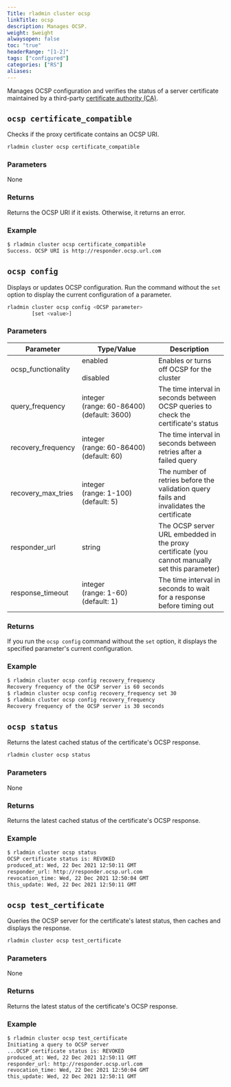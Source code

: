 ```yaml
---
Title: rladmin cluster ocsp
linkTitle: ocsp
description: Manages OCSP.
weight: $weight
alwaysopen: false
toc: "true"
headerRange: "[1-2]"
tags: ["configured"]
categories: ["RS"]
aliases: 
---
```


Manages OCSP configuration and verifies the status of a server certificate maintained by a third-party [certificate authority (CA)](https://en.wikipedia.org/wiki/Certificate_authority).

## `ocsp certificate_compatible`

Checks if the proxy certificate contains an OCSP URI.

```sh
rladmin cluster ocsp certificate_compatible
```

### Parameters

None

### Returns

Returns the OCSP URI if it exists. Otherwise, it returns an error.

### Example

```sh
$ rladmin cluster ocsp certificate_compatible
Success. OCSP URI is http://responder.ocsp.url.com
```

## `ocsp config`

Displays or updates OCSP configuration. Run the command without the `set` option to display the current configuration of a parameter.

```sh
rladmin cluster ocsp config <OCSP parameter>
        [set <value>]
```

### Parameters

| Parameter | Type/Value | Description |
|-----------|---------------|-------------|
| ocsp_functionality | enabled<br></br>disabled | Enables or turns off OCSP for the cluster |
| query_frequency | integer <nobr>(range: 60-86400)</nobr> <nobr>(default: 3600)</nobr> | The time interval in seconds between OCSP queries to check the certificate's status |
| recovery_frequency | integer <nobr>(range: 60-86400)</nobr> <nobr>(default: 60)</nobr> | The time interval in seconds between retries after a failed query |
| recovery_max_tries | integer <nobr>(range: 1-100)</nobr> <nobr>(default: 5)</nobr> | The number of retries before the validation query fails and invalidates the certificate |
| responder_url | string | The OCSP server URL embedded in the proxy certificate (you cannot manually set this parameter) |
| response_timeout | integer <nobr>(range: 1-60)</nobr> <nobr>(default: 1)</nobr> | The time interval in seconds to wait for a response before timing out |

### Returns

If you run the `ocsp config` command without the `set` option, it displays the specified parameter's current configuration.

### Example

```sh
$ rladmin cluster ocsp config recovery_frequency
Recovery frequency of the OCSP server is 60 seconds
$ rladmin cluster ocsp config recovery_frequency set 30
$ rladmin cluster ocsp config recovery_frequency
Recovery frequency of the OCSP server is 30 seconds
```

## `ocsp status`

Returns the latest cached status of the certificate's OCSP response.

```sh
rladmin cluster ocsp status
```
### Parameters

None

### Returns

Returns the latest cached status of the certificate's OCSP response.

### Example

```sh
$ rladmin cluster ocsp status
OCSP certificate status is: REVOKED
produced_at: Wed, 22 Dec 2021 12:50:11 GMT
responder_url: http://responder.ocsp.url.com
revocation_time: Wed, 22 Dec 2021 12:50:04 GMT
this_update: Wed, 22 Dec 2021 12:50:11 GMT
```

## `ocsp test_certificate`

Queries the OCSP server for the certificate's latest status, then caches and displays the response.

```sh
rladmin cluster ocsp test_certificate
```

### Parameters

None

### Returns

Returns the latest status of the certificate's OCSP response.

### Example

```sh
$ rladmin cluster ocsp test_certificate
Initiating a query to OCSP server
...OCSP certificate status is: REVOKED
produced_at: Wed, 22 Dec 2021 12:50:11 GMT
responder_url: http://responder.ocsp.url.com
revocation_time: Wed, 22 Dec 2021 12:50:04 GMT
this_update: Wed, 22 Dec 2021 12:50:11 GMT
```
